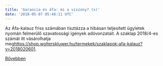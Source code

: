 ```yaml
---
title: 'Garancia és áfa: mi a viszony? (x)'
date: '2018-05-07 05:48:11 UTC'
---
```


Az Áfa-kalauz friss számában tisztázza a hibásan teljesített ügyletek nyomán felmerülő szavatossági igények adóvonzatait. A szaklap 2018/4-es számát itt vásárolhatja meg<https://shop.wolterskluwer.hu/termekek/szaklapok-afa-kalauz?v=2018020601>.


[Bővebben](https://ift.tt/2ruh9Wy)
